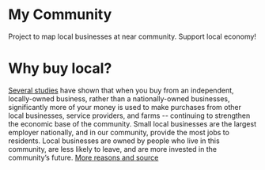 # My Community
Project to map local businesses at near community. Support local economy!

# Why buy local?
[Several studies](https://ilsr.org/key-studies-why-local-matters/) have shown that when you buy from an independent, locally-owned business, rather than a nationally-owned businesses, significantly more of your money is used to make purchases from other local businesses, service providers, and farms -- continuing to strengthen the economic base of the community.
Small local businesses are the largest employer nationally, and in our community, provide the most jobs to residents.
Local businesses are owned by people who live in this community, are less likely to leave, and are more invested in the community’s future.
[More reasons and source](http://sustainableconnections.org/thinklocal/why)
